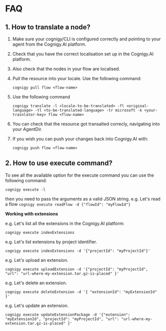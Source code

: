 # FAQ

## 1. How to translate a node?

1. Make sure your cognigy/CLI is configured correctly and pointing to your agent from the Cognigy.AI platform.
2. Check that you have the correct localisation set up in the Cognigy.AI platform.
3. Also check that the nodes in your flow are localised.
4. Pull the resource into your locale. Use the following command:

   `cognigy pull flow <flow-name>`

5. Use the following command

   `cognigy translate -l <locale-to-be-translated> -fl <original-language> -tl <to-be-translated-language> -tr microsoft -k <your-trasnlator-key> flow <flow-name>`

6. You can check that the resource got transalted correcly, navigating into your AgentDir.
7. If you wish you can push your changes back into Cognigy.AI with:

   `cognigy push flow <flow-name>`

## 2. How to use execute command?

To see all the available option for the execute command you can use the following command:

`cognigy execute -l`

then you need to pass the arguments as a valid JSON string.
e.g. Let's read a flow
`cognigy execute readFlow -d {"flowId": "myFlowId"}`

**Working with extensions**

e.g. Let's list all the extensions in the Cognigy.AI platform:

`cognigy execute indexExtensions`

e.g. Let's list extensions by project identifier.

`cognigy execute indexExtensions -d '{"projectId": "myProjectId"}'`

e.g. Let's upload an extension.

`cognigy execute uploadExtension -d '{"projectId": "myProjectId", "url": "url-where-my-extension.tar.gz-is-placed" }'`

e.g. Let's delete an extension.

`cognigy execute deleteExtension -d '{ "extensionId": "myExtensionId" }'`

e.g. Let's update an extension.

`cognigy execute updateExtensionPackage -d '{"extension": "myExtensionId", "projectId": "myProjectId", "url": "url-where-my-extension.tar.gz-is-placed" }'`
